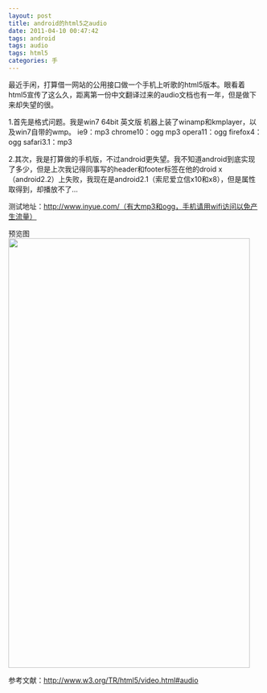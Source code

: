 ```yaml
---
layout: post
title: android的html5之audio
date: 2011-04-10 00:47:42
tags: android
tags: audio
tags: html5
categories: 手
---
```

最近手闲，打算借一网站的公用接口做一个手机上听歌的html5版本。眼看着html5宣传了这么久，距离第一份中文翻译过来的audio文档也有一年，但是做下来却失望的很。

1.首先是格式问题。我是win7 64bit 英文版 机器上装了winamp和kmplayer，以及win7自带的wmp。
ie9：mp3
chrome10：ogg mp3
opera11：ogg
firefox4：ogg
safari3.1：mp3

2.其次，我是打算做的手机版，不过android更失望。我不知道android到底实现了多少，但是上次我记得同事写的header和footer标签在他的droid x（android2.2）上失败，我现在是android2.1（索尼爱立信x10和x8），但是属性取得到，却播放不了...

测试地址：http://www.inyue.com/（有大mp3和ogg，手机请用wifi访问以免产生流量）

预览图
<a href="http://blog.yeeh.org/wp-content/uploads/2011/04/html5.png"><img src="http://blog.yeeh.org/wp-content/uploads/2011/04/html5.png" alt="" title="html5" width="480" height="854" class="alignleft size-full wp-image-1325" /></a>

参考文献：http://www.w3.org/TR/html5/video.html#audio